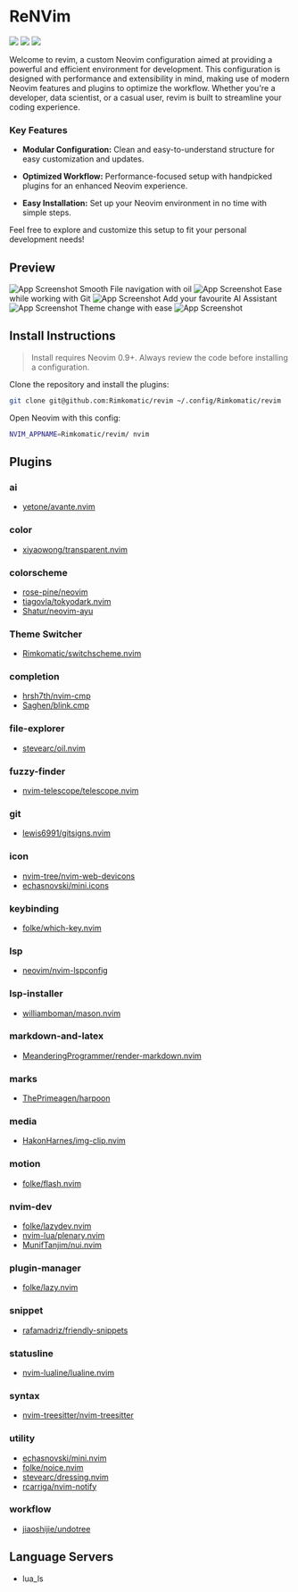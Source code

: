 
# ReNVim

<a href="https://dotfyle.com/Rimkomatic/revim"><img src="https://dotfyle.com/Rimkomatic/revim/badges/plugins?style=flat" /></a>
<a href="https://dotfyle.com/Rimkomatic/revim"><img src="https://dotfyle.com/Rimkomatic/revim/badges/leaderkey?style=flat" /></a>
<a href="https://dotfyle.com/Rimkomatic/revim"><img src="https://dotfyle.com/Rimkomatic/revim/badges/plugin-manager?style=flat" /></a>


Welcome to revim, a custom Neovim configuration aimed at providing a powerful and efficient environment for development. This configuration is designed with performance and extensibility in mind, making use of modern Neovim features and plugins to optimize the workflow. Whether you're a developer, data scientist, or a casual user, revim is built to streamline your coding experience.

### Key Features
- **Modular Configuration:** Clean and easy-to-understand structure for easy customization and updates.

- **Optimized Workflow:** Performance-focused setup with handpicked plugins for an enhanced Neovim experience.

- **Easy Installation:** Set up your Neovim environment in no time with simple steps.

Feel free to explore and customize this setup to fit your personal development needs!

## Preview
![App Screenshot](https://i.imgur.com/p2C2heE.png)
Smooth File navigation with oil 
![App Screenshot](https://i.imgur.com/RhP8TKN.png)
Ease while working with Git 
![App Screenshot](https://i.imgur.com/kBFbOXQ.png)
Add your favourite AI Assistant 
![App Screenshot](https://i.imgur.com/Xxqhz9h.png)
Theme change with ease
![App Screenshot](https://i.imgur.com/8MRY1i7.png) 

## Install Instructions

 > Install requires Neovim 0.9+. Always review the code before installing a configuration.

Clone the repository and install the plugins:

```sh
git clone git@github.com:Rimkomatic/revim ~/.config/Rimkomatic/revim
```

Open Neovim with this config:

```sh
NVIM_APPNAME=Rimkomatic/revim/ nvim
```

## Plugins

### ai

+ [yetone/avante.nvim](https://dotfyle.com/plugins/yetone/avante.nvim)
### color

+ [xiyaowong/transparent.nvim](https://dotfyle.com/plugins/xiyaowong/transparent.nvim)
### colorscheme

+ [rose-pine/neovim](https://dotfyle.com/plugins/rose-pine/neovim)
+ [tiagovla/tokyodark.nvim](https://dotfyle.com/plugins/tiagovla/tokyodark.nvim)
+ [Shatur/neovim-ayu](https://github.com/Shatur/neovim-ayu)
### Theme Switcher
+ [Rimkomatic/switchscheme.nvim](https://github.com/Rimkomatic/switchscheme.nvim)

### completion

+ [hrsh7th/nvim-cmp](https://dotfyle.com/plugins/hrsh7th/nvim-cmp)
+ [Saghen/blink.cmp](https://github.com/Saghen/blink.cmp)
### file-explorer

+ [stevearc/oil.nvim](https://dotfyle.com/plugins/stevearc/oil.nvim)
### fuzzy-finder

+ [nvim-telescope/telescope.nvim](https://dotfyle.com/plugins/nvim-telescope/telescope.nvim)
### git

+ [lewis6991/gitsigns.nvim](https://dotfyle.com/plugins/lewis6991/gitsigns.nvim)
### icon

+ [nvim-tree/nvim-web-devicons](https://dotfyle.com/plugins/nvim-tree/nvim-web-devicons)
+ [echasnovski/mini.icons](https://dotfyle.com/plugins/echasnovski/mini.icons)
### keybinding

+ [folke/which-key.nvim](https://dotfyle.com/plugins/folke/which-key.nvim)
### lsp

+ [neovim/nvim-lspconfig](https://dotfyle.com/plugins/neovim/nvim-lspconfig)
### lsp-installer

+ [williamboman/mason.nvim](https://dotfyle.com/plugins/williamboman/mason.nvim)
### markdown-and-latex

+ [MeanderingProgrammer/render-markdown.nvim](https://dotfyle.com/plugins/MeanderingProgrammer/render-markdown.nvim)
### marks

+ [ThePrimeagen/harpoon](https://dotfyle.com/plugins/ThePrimeagen/harpoon)
### media

+ [HakonHarnes/img-clip.nvim](https://dotfyle.com/plugins/HakonHarnes/img-clip.nvim)
### motion

+ [folke/flash.nvim](https://dotfyle.com/plugins/folke/flash.nvim)
### nvim-dev

+ [folke/lazydev.nvim](https://dotfyle.com/plugins/folke/lazydev.nvim)
+ [nvim-lua/plenary.nvim](https://dotfyle.com/plugins/nvim-lua/plenary.nvim)
+ [MunifTanjim/nui.nvim](https://dotfyle.com/plugins/MunifTanjim/nui.nvim)
### plugin-manager

+ [folke/lazy.nvim](https://dotfyle.com/plugins/folke/lazy.nvim)
### snippet

+ [rafamadriz/friendly-snippets](https://dotfyle.com/plugins/rafamadriz/friendly-snippets)
### statusline

+ [nvim-lualine/lualine.nvim](https://dotfyle.com/plugins/nvim-lualine/lualine.nvim)
### syntax

+ [nvim-treesitter/nvim-treesitter](https://dotfyle.com/plugins/nvim-treesitter/nvim-treesitter)
### utility

+ [echasnovski/mini.nvim](https://dotfyle.com/plugins/echasnovski/mini.nvim)
+ [folke/noice.nvim](https://dotfyle.com/plugins/folke/noice.nvim)
+ [stevearc/dressing.nvim](https://dotfyle.com/plugins/stevearc/dressing.nvim)
+ [rcarriga/nvim-notify](https://dotfyle.com/plugins/rcarriga/nvim-notify)
### workflow

+ [jiaoshijie/undotree](https://dotfyle.com/plugins/jiaoshijie/undotree)
## Language Servers

+ lua_ls
